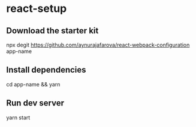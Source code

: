 # react-setup


## Download the starter kit

npx degit https://github.com/aynurajafarova/react-webpack-configuration app-name


## Install dependencies

cd app-name &&
yarn


## Run dev server

yarn start
